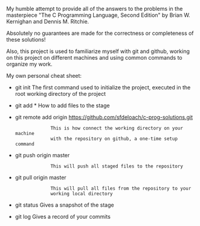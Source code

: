 My humble attempt to provide all of the answers to the problems in the
masterpiece "The C Programming Language, Second Edition" by Brian W. Kernighan
and Dennis M. Ritchie.

Absolutely no guarantees are made for the correctness or completeness of these
solutions!

Also, this project is used to familiarize myself with git and github, working
on this project on different machines and using common commands to organize
my work.

My own personal cheat sheet:

 - git init         The first command used to initialize the project, executed
                    in the root working directory of the project
                    
 - git add *        How to add files to the stage
 
 - git remote add origin https://github.com/sfdeloach/c-prog-solutions.git
                    
                    This is how connect the working directory on your machine
                    with the repository on github, a one-time setup command
                    
 - git push origin master
 
                    This will push all staged files to the repository
                    
 - git pull origin master
 
                    This will pull all files from the repository to your
                    working local directory
                    
 - git status       Gives a snapshot of the stage
 
 - git log          Gives a record of your commits 
